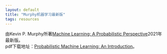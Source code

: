 ```yaml
---
layout: default
title: "Murphy机器学习最新版"
tags: resources
---
```


由Kevin P. Murphy所著[Machine Learning: A Probabilistic Perspective](https://book.douban.com/subject/10758624/)2021年最新版。  
pdf下载地址：[Probabilistic Machine Learning: An Introduction](https://probml.github.io/pml-book/book1.html)。  
